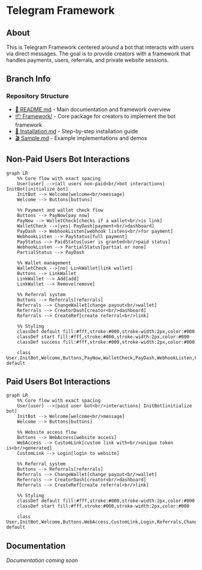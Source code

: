 # Telegram Framework

## About

This is Telegram Framework centered around a bot that interacts with users via direct messages. The goal is to provide creators with a framework that handles payments, users, referrals, and private website sessions.

## Branch Info

### Repository Structure

- [📄 README.md](README.md) - Main documentation and framework overview
- [📦 Framework/](Framework/) - Core package for creators to implement the bot framework
- [📝 Installation.md](Installation.md) - Step-by-step installation guide
- [🎬 Sample.md](Sample.md) - Example implementations and demos

## Non-Paid Users Bot Interactions

```mermaid
graph LR
    %% Core flow with exact spacing
    User[user] -->|all users non-paid<br/>bot interactions| InitBot[initialize bot]
    InitBot --> Welcome[welcome<br/>message]
    Welcome --> Buttons[buttons]
    
    %% Payment and wallet check flow
    Buttons --> PayNow[pay now]
    PayNow --> WalletCheck[checks if a wallet<br/>is link]
    WalletCheck -->|yes| PayDash[payment<br/>dashboard]
    PayDash --> WebhookListen[webhook listens<br/>for payment]
    WebhookListen --> PayStatus[full payment]
    PayStatus --> PaidStatus[user is granted<br/>paid status]
    WebhookListen --> PartialStatus[partial or none]
    PartialStatus --> PayDash
    
    %% Wallet management
    WalletCheck -->|no| LinkWallet[link wallet]
    Buttons --> LinkWallet
    LinkWallet --> Add[add]
    LinkWallet --> Remove[remove]
    
    %% Referral system
    Buttons --> Referrals[referrals]
    Referrals --> ChangeWallet[change payout<br/>wallet]
    Referrals --> CreatorDash[creator<br/>dashboard]
    Referrals --> CreateRef[create referral<br/>link]
    
    %% Styling
    classDef default fill:#fff,stroke:#000,stroke-width:2px,color:#000
    classDef start fill:#fff,stroke:#000,stroke-width:2px,color:#000
    classDef success fill:#fff,stroke:#000,stroke-width:2px,color:#000
    
    class User,InitBot,Welcome,Buttons,PayNow,WalletCheck,PayDash,WebhookListen,PayStatus,PaidStatus,PartialStatus,LinkWallet,Add,Remove,Referrals,ChangeWallet,CreatorDash,CreateRef default
```

## Paid Users Bot Interactions

```mermaid
graph LR
    %% Core flow with exact spacing
    User[user] -->|paid user bot<br/>interactions| InitBot[initialize bot]
    InitBot --> Welcome[welcome<br/>message]
    Welcome --> Buttons[buttons]
    
    %% Website access flow
    Buttons --> WebAccess[website access]
    WebAccess --> CustomLink[custom link with<br/>unique token is<br/>generated]
    CustomLink --> Login[login to website]
    
    %% Referral system
    Buttons --> Referrals[referrals]
    Referrals --> ChangeWallet[change payout<br/>wallet]
    Referrals --> CreatorDash[creator<br/>dashboard]
    Referrals --> CreateRef[create referral<br/>link]
    
    %% Styling
    classDef default fill:#fff,stroke:#000,stroke-width:2px,color:#000
    classDef start fill:#fff,stroke:#000,stroke-width:2px,color:#000
    
    class User,InitBot,Welcome,Buttons,WebAccess,CustomLink,Login,Referrals,ChangeWallet,CreatorDash,CreateRef default
```

## Documentation

*Documentation coming soon*
